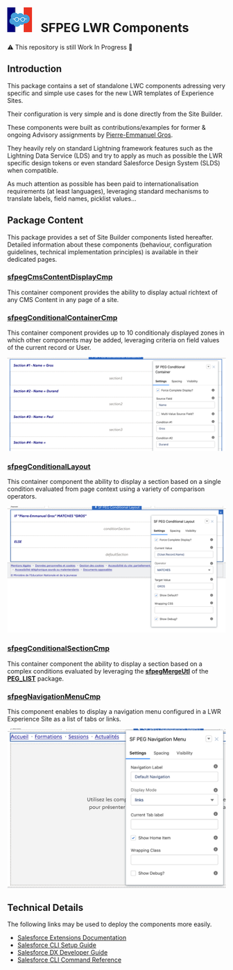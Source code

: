 # ![Logo](/media/Logo.png) &nbsp; SFPEG LWR Components

⚠️ This repository is still Work In Progress 🚧

## Introduction

This package contains a set of standalone LWC components adressing very specific and simple use cases
for the new LWR templates of Experience Sites.

Their configuration is very simple and is done directly from the Site Builder.

These components were built as contributions/examples for former & ongoing Advisory assignments by 
[Pierre-Emmanuel Gros](https://github.com/pegros). 

They heavily rely on standard Lightning framework features such as the Lightning Data Service (LDS) 
and try to apply as much as possible the LWR specific design tokens or even standard Salesforce
Design System (SLDS) when compatible. 

As much attention as possible has been paid to internationalisation requirements (at least languages),
leveraging standard mechanisms to translate labels, field names, picklist values...


## Package Content

This package provides a set of Site Builder components listed hereafter.
Detailed information about these components (behaviour, configuration guidelines,
technical implementation principles) is available in their dedicated pages.

### [sfpegCmsContentDisplayCmp](/help/sfpegCmsContentDisplayCmp.md)
This container component provides the ability to display actual richtext of any CMS Content in any page of a site.


### [sfpegConditionalContainerCmp](/help/sfpegConditionalContainerCmp.md)
This container component provides up to 10 conditionaly displayed zones in which other components
may be added, leveraging criteria on field values of the current record or User.

![Conditional Container](/media/sfpegConditionalContainerCmp.png)


### [sfpegConditionalLayout](/help/sfpegConditionalLayout.md)
This container component the ability to display a section based on a single condition
evaluated from page context using a variety of comparison operators.

![Conditional Layout](/media/sfpegConditionalLayout.png)


### [sfpegConditionalSectionCmp](/help/sfpegConditionalSectionCmp.md)
This container component the ability to display a section based on a complex conditions
evaluated by leveraging the **[sfpegMergeUtl](https://github.com/pegros/PEG_LIST/blob/master/help/sfpegMergeUtl.md)**
of the **[PEG_LIST](https://github.com/pegros/PEG_LIST)** package.


### [sfpegNavigationMenuCmp](/help/sfpegNavigationMenuCmp.md)
This component enables to display a navigation menu configured in a LWR Experience Site
as a list of tabs or links.

![Navigation Menu](/media/sfpegNavigationMenuCmp.png)


## Technical Details

The following links may be used to deploy the components more easily.
* [Salesforce Extensions Documentation](https://developer.salesforce.com/tools/vscode/)
* [Salesforce CLI Setup Guide](https://developer.salesforce.com/docs/atlas.en-us.sfdx_setup.meta/sfdx_setup/sfdx_setup_intro.htm)
* [Salesforce DX Developer Guide](https://developer.salesforce.com/docs/atlas.en-us.sfdx_dev.meta/sfdx_dev/sfdx_dev_intro.htm)
* [Salesforce CLI Command Reference](https://developer.salesforce.com/docs/atlas.en-us.sfdx_cli_reference.meta/sfdx_cli_reference/cli_reference.htm)
